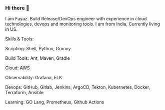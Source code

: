 ### Hi there 👋

<!--
**syedsfayaz/syedsfayaz** is a ✨ _special_ ✨ repository because its `README.md` (this file) appears on your GitHub profile.

Here are some ideas to get you started:

- 🔭 I’m currently working on ...
- 🌱 I’m currently learning ...
- 👯 I’m looking to collaborate on ...
- 🤔 I’m looking for help with ...
- 💬 Ask me about ...
- 📫 How to reach me: ...
- 😄 Pronouns: ...
- ⚡ Fun fact: ...
-->
I am Fayaz. Build Release/DevOps engineer with experience in cloud technologies, devops and monitoring tools. I am from India, Currently living in US.

Skills & Tools:

Scripting: Shell, Python, Groovy

Build Tools: Ant, Maven, Gradle

Cloud: AWS

Observability: Grafana, ELK

Devops: GitHub, Gitlab, Jenkins, ArgoCD, Tekton, Kubernetes, Docker, Terraform, Ansible

Learning: GO Lang, Prometheus, Github Actions
